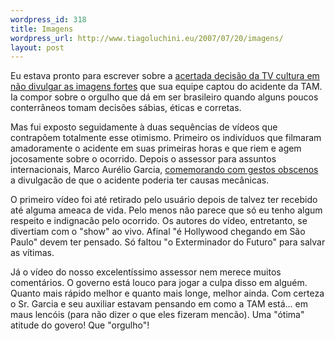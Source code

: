 ```yaml
--- 
wordpress_id: 318
title: Imagens
wordpress_url: http://www.tiagoluchini.eu/2007/07/20/imagens/
layout: post
---
```

Eu estava pronto para escrever sobre a [acertada decisão da TV cultura em não divulgar as imagens fortes](http://www1.folha.uol.com.br/folha/ilustrada/ult90u313289.shtml) que sua equipe captou do acidente da TAM. Ia compor sobre o orgulho que dá em ser brasileiro quando alguns poucos conterrâneos tomam decisões sábias, éticas e corretas.

Mas fui exposto seguidamente à duas sequências de vídeos que contrapõem totalmente esse otimismo. Primeiro os indivíduos que filmaram amadoramente o acidente em suas primeiras horas e que riem e agem jocosamente sobre o ocorrido. Depois o assessor para assuntos internacionais, Marco Aurélio Garcia, [comemorando com gestos obscenos](http://playervideo.globo.com/webmedia/GMCMidiaASX?midiaId=703849|banda=N|ext.asx) a divulgacão de que o acidente poderia ter causas mecânicas.

O primeiro vídeo foi até retirado pelo usuário depois de talvez ter recebido até alguma ameaca de vida. Pelo menos não parece que só eu tenho algum respeito e indignacão pelo ocorrido. Os autores do vídeo, entretanto, se divertiam com o "show" ao vivo. Afinal "é Hollywood chegando em São Paulo" devem ter pensado. Só faltou "o Exterminador do Futuro" para salvar as vítimas.

Já o vídeo do nosso excelentíssimo assessor nem merece muitos comentários. O governo está louco para jogar a culpa disso em alguém. Quanto mais rápido melhor e quanto mais longe, melhor ainda. Com certeza o Sr. Garcia e seu auxiliar estavam pensando em como a TAM está... em maus lencóis (para não dizer o que eles fizeram mencão). Uma "ótima" atitude do govero! Que "orgulho"!
